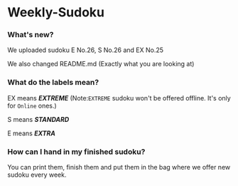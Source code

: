 # Weekly-Sudoku

### What's new?

We uploaded sudoku E No.26, S No.26 and EX No.25

We also changed README.md (Exactly what you are looking at)

### What do the labels mean?

EX means **_EXTREME_** (Note:`EXTREME` sudoku won't be offered offline. It's only for `Online` ones.)

S  means **_STANDARD_**

E  means **_EXTRA_**

### How can I hand in my finished sudoku?

You can print them, finish them and put them in the bag where we offer new sudoku every week.
